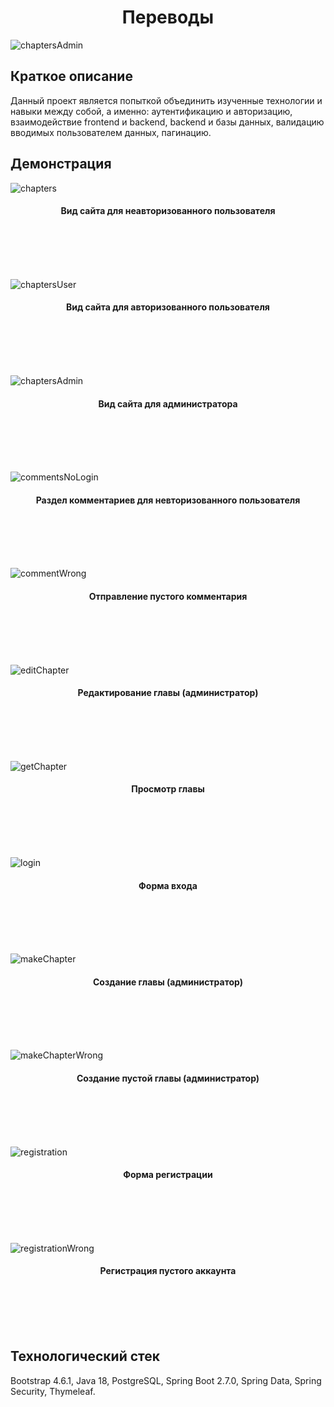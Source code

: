 <h1 align="center">Переводы</h1>

![chaptersAdmin](https://user-images.githubusercontent.com/88112879/185763087-48f14100-6779-4727-ab06-102cff6b22ac.png)
## Краткое описание
Данный проект является попыткой объединить изученные технологии и навыки между собой, а именно: аутентификацию и авторизацию, взаимодействие frontend и backend, backend и базы данных, валидацию вводимых пользователем данных, пагинацию. 
## Демонстрация

![chapters](https://user-images.githubusercontent.com/88112879/185763236-596dbe89-f5cd-4091-bfef-6d0efeb6ed1e.png)
<h4 align="center">Вид сайта для неавторизованного пользователя</h4>
<br />
<br />
<br />
<br />

![chaptersUser](https://user-images.githubusercontent.com/88112879/185763390-94237eb2-85a5-4312-b8ae-ff1c17974e61.png)
<h4 align="center">Вид сайта для авторизованного пользователя</h4>
<br />
<br />
<br />
<br />

![chaptersAdmin](https://user-images.githubusercontent.com/88112879/185763512-2a51610d-a355-40c6-88b1-52ac630ec337.png)
<h4 align="center">Вид сайта для администратора</h4>
<br />
<br />
<br />
<br />

![commentsNoLogin](https://user-images.githubusercontent.com/88112879/185763557-6b273625-3647-4306-b7af-88768e01d1cf.png)
<h4 align="center">Раздел комментариев для невторизованного пользователя</h4>
<br />
<br />
<br />
<br />

![commentWrong](https://user-images.githubusercontent.com/88112879/185763603-674077f2-b6f1-4424-9a2c-3c7de408e2f2.png)
<h4 align="center">Отправление пустого комментария</h4>
<br />
<br />
<br />
<br />

![editChapter](https://user-images.githubusercontent.com/88112879/185764120-e4f4947b-b7b4-421a-872f-4af4ce6a7c90.png)
<h4 align="center">Редактирование главы (администратор)</h4>
<br />
<br />
<br />
<br />

![getChapter](https://user-images.githubusercontent.com/88112879/185764147-8bfff56a-dfdb-412e-8ac7-be84b2cd93db.png)
<h4 align="center">Просмотр главы</h4>
<br />
<br />
<br />
<br />

![login](https://user-images.githubusercontent.com/88112879/185763631-6a3e3a9c-a232-4858-8c04-1895a377a417.png)
<h4 align="center">Форма входа</h4>
<br />
<br />
<br />
<br />

![makeChapter](https://user-images.githubusercontent.com/88112879/185763656-6d04b9e9-9426-4c1b-adf7-d24b83c1c203.png)
<h4 align="center">Создание главы (администратор)</h4>
<br />
<br />
<br />
<br />

![makeChapterWrong](https://user-images.githubusercontent.com/88112879/185763669-d4ab1377-8d23-4471-8975-8a4633dacea7.png)
<h4 align="center">Создание пустой главы (администратор)</h4>
<br />
<br />
<br />
<br />

![registration](https://user-images.githubusercontent.com/88112879/185763703-12e6c0c6-bdbf-4a5b-9a8c-936880501e56.png)
<h4 align="center">Форма регистрации</h4>
<br />
<br />
<br />
<br />

![registrationWrong](https://user-images.githubusercontent.com/88112879/185763748-2feece72-b837-4a9c-bdef-dc66018db12e.png)
<h4 align="center">Регистрация пустого аккаунта</h4>
<br />
<br />
<br />
<br />

## Технологический стек
Bootstrap 4.6.1, Java 18, PostgreSQL, Spring Boot 2.7.0, Spring Data, Spring Security, Thymeleaf.
